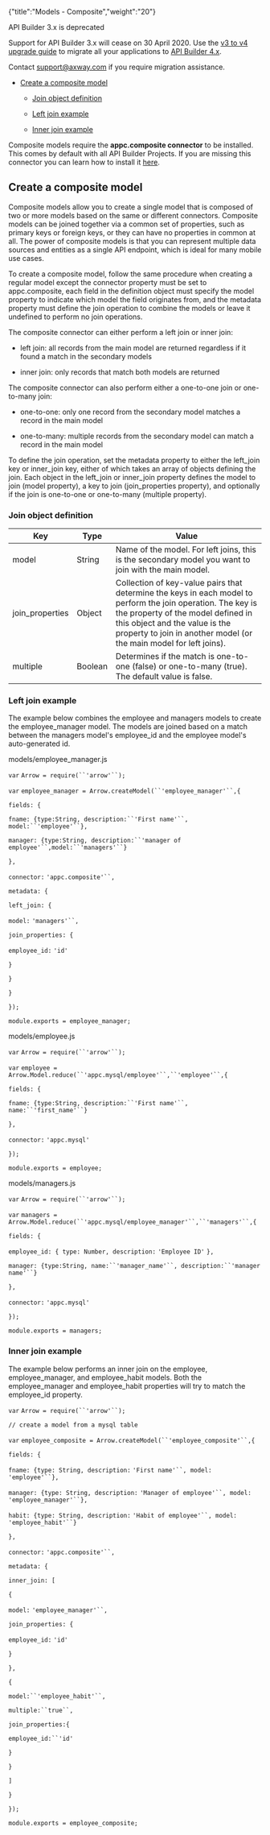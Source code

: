 {"title":"Models - Composite","weight":"20"}

API Builder 3.x is deprecated

Support for API Builder 3.x will cease on 30 April 2020. Use the [v3 to v4 upgrade guide](https://docs.axway.com/bundle/API_Builder_4x_allOS_en/page/api_builder_v3_to_v4_upgrade_guide.html) to migrate all your applications to [API Builder 4.x](https://docs.axway.com/bundle/API_Builder_4x_allOS_en/page/api_builder_getting_started_guide.html).

Contact [support@axway.com](mailto:support@axway.com) if you require migration assistance.

* [Create a composite model](#create-a-composite-model)

    * [Join object definition](#join-object-definition)

    * [Left join example](#left-join-example)

    * [Inner join example](#inner-join-example)

Composite models require the **appc.composite connector** to be installed. This comes by default with all API Builder Projects. If you are missing this connector you can learn how to install it [here](/docs/appc/Axway_API_Builder/API_Builder/API_Builder_Developer_Guide/API_Builder_Connectors/Add_a_Connector/).

## Create a composite model

Composite models allow you to create a single model that is composed of two or more models based on the same or different connectors. Composite models can be joined together via a common set of properties, such as primary keys or foreign keys, or they can have no properties in common at all. The power of composite models is that you can represent multiple data sources and entities as a single API endpoint, which is ideal for many mobile use cases.

To create a composite model, follow the same procedure when creating a regular model except the connector property must be set to appc.composite, each field in the definition object must specify the model property to indicate which model the field originates from, and the metadata property must define the join operation to combine the models or leave it undefined to perform no join operations.

The composite connector can either perform a left join or inner join:

* left join: all records from the main model are returned regardless if it found a match in the secondary models

* inner join: only records that match both models are returned

The composite connector can also perform either a one-to-one join or one-to-many join:

* one-to-one: only one record from the secondary model matches a record in the main model

* one-to-many: multiple records from the secondary model can match a record in the main model

To define the join operation, set the metadata property to either the left\_join key or inner\_join key, either of which takes an array of objects defining the join. Each object in the left\_join or inner\_join property defines the model to join (model property), a key to join (join\_properties property), and optionally if the join is one-to-one or one-to-many (multiple property).

### Join object definition

| Key | Type | Value |
| --- | --- | --- |
| model | String | Name of the model. For left joins, this is the secondary model you want to join with the main model. |
| join\_properties | Object | Collection of key-value pairs that determine the keys in each model to perform the join operation. The key is the property of the model defined in this object and the value is the property to join in another model (or the main model for left joins). |
| multiple | Boolean | Determines if the match is one-to-one (false) or one-to-many (true). The default value is false. |

### Left join example

The example below combines the employee and managers models to create the employee\_manager model. The models are joined based on a match between the managers model's employee\_id and the employee model's auto-generated id.

models/employee\_manager.js

`var` `Arrow = require(``'arrow'``);`

`var` `employee_manager = Arrow.createModel(``'employee_manager'``,{`

`fields: {`

`fname: {type:String, description:``'First name'``, model:``'employee'``},`

`manager: {type:String, description:``'manager of employee'``,model:``'managers'``}`

`},`

`connector:` `'appc.composite'``,`

`metadata: {`

`left_join: {`

`model:` `'managers'``,`

`join_properties: {`

`employee_id:` `'id'`

`}`

`}`

`}`

`});`

`module.exports = employee_manager;`

models/employee.js

`var` `Arrow = require(``'arrow'``);`

`var` `employee = Arrow.Model.reduce(``'appc.mysql/employee'``,``'employee'``,{`

`fields: {`

`fname: {type:String, description:``'First name'``, name:``'first_name'``}`

`},`

`connector:` `'appc.mysql'`

`});`

`module.exports = employee;`

models/managers.js

`var` `Arrow = require(``'arrow'``);`

`var` `managers = Arrow.Model.reduce(``'appc.mysql/employee_manager'``,``'managers'``,{`

`fields: {`

`employee_id: { type: Number, description:` `'Employee ID'` `},`

`manager: {type:String, name:``'manager_name'``, description:``'manager name'``}`

`},`

`connector:` `'appc.mysql'`

`});`

`module.exports = managers;`

### Inner join example

The example below performs an inner join on the employee, employee\_manager, and employee\_habit models. Both the employee\_manager and employee\_habit properties will try to match the employee\_id property.

`var` `Arrow = require(``'arrow'``);`

`// create a model from a mysql table`

`var` `employee_composite = Arrow.createModel(``'employee_composite'``,{`

`fields: {`

`fname: {type: String, description:` `'First name'``, model:` `'employee'``},`

`manager: {type: String, description:` `'Manager of employee'``, model:` `'employee_manager'``},`

`habit: {type: String, description:` `'Habit of employee'``, model:` `'employee_habit'``}`

`},`

`connector:` `'appc.composite'``,`

`metadata: {`

`inner_join: [`

`{`

`model:` `'employee_manager'``,`

`join_properties: {`

`employee_id:` `'id'`

`}`

`},`

`{`

`model:``'employee_habit'``,`

`multiple:``true``,`

`join_properties:{`

`employee_id:``'id'`

`}`

`}`

`]`

`}`

`});`

`module.exports = employee_composite;`
